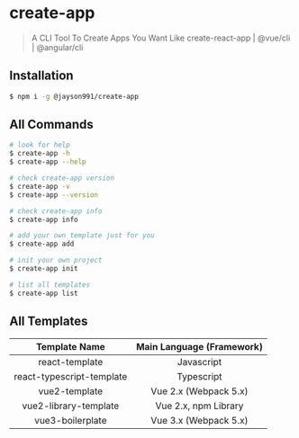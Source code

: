 # create-app

> A CLI Tool To Create Apps You Want Like create-react-app | @vue/cli | @angular/cli

## Installation

```bash
$ npm i -g @jayson991/create-app
```

## All Commands

```bash
# look for help
$ create-app -h
$ create-app --help

# check create-app version
$ create-app -v
$ create-app --version

# check create-app info
$ create-app info

# add your own template just for you
$ create-app add

# init your own project
$ create-app init

# list all templates
$ create-app list
```

## All Templates

|       Template Name       | Main Language (Framework) |
| :-----------------------: | :-----------------------: |
|      react-template       |        Javascript         |
| react-typescript-template |        Typescript         |
|       vue2-template       |   Vue 2.x (Webpack 5.x)   |
|   vue2-library-template   |   Vue 2.x, npm Library    |
|     vue3-boilerplate      |   Vue 3.x (Webpack 5.x)   |
